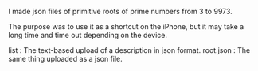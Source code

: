 I made json files of primitive roots of prime numbers from 3 to 9973.

The purpose was to use it as a shortcut on the iPhone, but it may take a long time and time out depending on the device.

list      : The text-based upload of a description in json format.
root.json  : The same thing uploaded as a json file.
